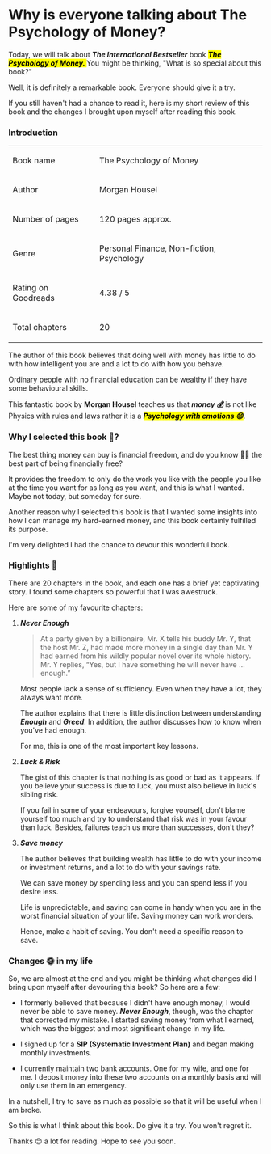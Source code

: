 # Why is everyone talking about The Psychology of Money?

Today, we will talk about ***The International Bestseller*** book ***<mark>The Psychology of Money. </mark>*** You might be thinking, "What is so special about this book?"

Well, it is definitely a remarkable book. Everyone should give it a try.

If you still haven't had a chance to read it, here is my short review of this book and the changes I brought upon myself after reading this book.

### Introduction

<table><tbody><tr><td colspan="1" rowspan="1"><p>Book name</p></td><td colspan="1" rowspan="1"><p>The Psychology of Money</p></td></tr><tr><td colspan="1" rowspan="1"><p>Author</p></td><td colspan="1" rowspan="1"><p>Morgan Housel</p></td></tr><tr><td colspan="1" rowspan="1"><p>Number of pages</p></td><td colspan="1" rowspan="1"><p>120 pages approx.</p></td></tr><tr><td colspan="1" rowspan="1"><p>Genre</p></td><td colspan="1" rowspan="1"><p>Personal Finance, Non-fiction, Psychology</p></td></tr><tr><td colspan="1" rowspan="1"><p>Rating on Goodreads</p></td><td colspan="1" rowspan="1"><p>4.38 / 5</p></td></tr><tr><td colspan="1" rowspan="1"><p>Total chapters</p></td><td colspan="1" rowspan="1"><p>20</p></td></tr></tbody></table>

The author of this book believes that doing well with money has little to do with how intelligent you are and a lot to do with how you behave.

Ordinary people with no financial education can be wealthy if they have some behavioural skills.

This fantastic book by **Morgan Housel** teaches us that ***money 💰*** is not like Physics with rules and laws rather it is a ***<mark>Psychology with emotions 😊</mark>***.

### Why I selected this book 📗?

The best thing money can buy is financial freedom, and do you know 🤷‍♂️ the best part of being financially free?

It provides the freedom to only do the work you like with the people you like at the time you want for as long as you want, and this is what I wanted. Maybe not today, but someday for sure.

Another reason why I selected this book is that I wanted some insights into how I can manage my hard-earned money, and this book certainly fulfilled its purpose.

I'm very delighted I had the chance to devour this wonderful book.

### Highlights 🎊

There are 20 chapters in the book, and each one has a brief yet captivating story. I found some chapters so powerful that I was awestruck.

Here are some of my favourite chapters:

1.  ***Never Enough***
    
    > At a party given by a billionaire, Mr. X tells his buddy Mr. Y, that the host Mr. Z, had made more money in a single day than Mr. Y had earned from his wildly popular novel over its whole history. Mr. Y replies, “Yes, but I have something he will never have … enough.”
    
    Most people lack a sense of sufficiency. Even when they have a lot, they always want more.
    
    The author explains that there is little distinction between understanding ***Enough*** and ***Greed***. In addition, the author discusses how to know when you've had enough.
    
    For me, this is one of the most important key lessons.
    
2.  ***Luck & Risk***
    
    The gist of this chapter is that nothing is as good or bad as it appears. If you believe your success is due to luck, you must also believe in luck's sibling risk.
    
    If you fail in some of your endeavours, forgive yourself, don't blame yourself too much and try to understand that risk was in your favour than luck. Besides, failures teach us more than successes, don't they?
    
3.  ***Save money***
    
    The author believes that building wealth has little to do with your income or investment returns, and a lot to do with your savings rate.
    
    We can save money by spending less and you can spend less if you desire less.
    
    Life is unpredictable, and saving can come in handy when you are in the worst financial situation of your life. Saving money can work wonders.
    
    Hence, make a habit of saving. You don't need a specific reason to save.
    

### Changes 🌞 in my life

So, we are almost at the end and you might be thinking what changes did I bring upon myself after devouring this book? So here are a few:

*   I formerly believed that because I didn't have enough money, I would never be able to save money. ***Never Enough***, though, was the chapter that corrected my mistake. I started saving money from what I earned, which was the biggest and most significant change in my life.
    
*   I signed up for a **SIP (Systematic Investment Plan)** and began making monthly investments.
    
*   I currently maintain two bank accounts. One for my wife, and one for me. I deposit money into these two accounts on a monthly basis and will only use them in an emergency.
    

In a nutshell, I try to save as much as possible so that it will be useful when I am broke.

So this is what I think about this book. Do give it a try. You won't regret it.

Thanks 😊 a lot for reading. Hope to see you soon.